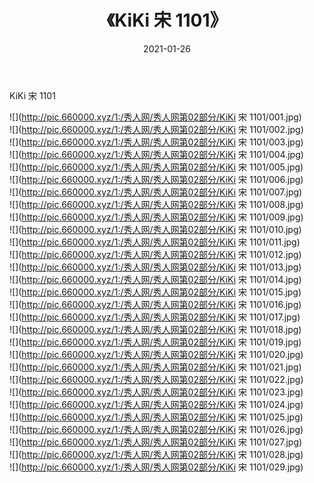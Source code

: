 ﻿---
layout: post
title:  《KiKi 宋 1101》
date:   2021-01-26
img: http://pic.660000.xyz/1:/秀人网/秀人网第02部分/KiKi 宋 1101/000.jpg
categories: [美女, 清纯, 唯美]
---

KiKi 宋 1101

  ![](http://pic.660000.xyz/1:/秀人网/秀人网第02部分/KiKi 宋 1101/001.jpg) <br> ![](http://pic.660000.xyz/1:/秀人网/秀人网第02部分/KiKi 宋 1101/002.jpg) <br> ![](http://pic.660000.xyz/1:/秀人网/秀人网第02部分/KiKi 宋 1101/003.jpg) <br> ![](http://pic.660000.xyz/1:/秀人网/秀人网第02部分/KiKi 宋 1101/004.jpg) <br> ![](http://pic.660000.xyz/1:/秀人网/秀人网第02部分/KiKi 宋 1101/005.jpg) <br> ![](http://pic.660000.xyz/1:/秀人网/秀人网第02部分/KiKi 宋 1101/006.jpg) <br> ![](http://pic.660000.xyz/1:/秀人网/秀人网第02部分/KiKi 宋 1101/007.jpg) <br> ![](http://pic.660000.xyz/1:/秀人网/秀人网第02部分/KiKi 宋 1101/008.jpg) <br> ![](http://pic.660000.xyz/1:/秀人网/秀人网第02部分/KiKi 宋 1101/009.jpg) <br> ![](http://pic.660000.xyz/1:/秀人网/秀人网第02部分/KiKi 宋 1101/010.jpg) <br> ![](http://pic.660000.xyz/1:/秀人网/秀人网第02部分/KiKi 宋 1101/011.jpg) <br> ![](http://pic.660000.xyz/1:/秀人网/秀人网第02部分/KiKi 宋 1101/012.jpg) <br> ![](http://pic.660000.xyz/1:/秀人网/秀人网第02部分/KiKi 宋 1101/013.jpg) <br> ![](http://pic.660000.xyz/1:/秀人网/秀人网第02部分/KiKi 宋 1101/014.jpg) <br> ![](http://pic.660000.xyz/1:/秀人网/秀人网第02部分/KiKi 宋 1101/015.jpg) <br> ![](http://pic.660000.xyz/1:/秀人网/秀人网第02部分/KiKi 宋 1101/016.jpg) <br> ![](http://pic.660000.xyz/1:/秀人网/秀人网第02部分/KiKi 宋 1101/017.jpg) <br> ![](http://pic.660000.xyz/1:/秀人网/秀人网第02部分/KiKi 宋 1101/018.jpg) <br> ![](http://pic.660000.xyz/1:/秀人网/秀人网第02部分/KiKi 宋 1101/019.jpg) <br> ![](http://pic.660000.xyz/1:/秀人网/秀人网第02部分/KiKi 宋 1101/020.jpg) <br> ![](http://pic.660000.xyz/1:/秀人网/秀人网第02部分/KiKi 宋 1101/021.jpg) <br> ![](http://pic.660000.xyz/1:/秀人网/秀人网第02部分/KiKi 宋 1101/022.jpg) <br> ![](http://pic.660000.xyz/1:/秀人网/秀人网第02部分/KiKi 宋 1101/023.jpg) <br> ![](http://pic.660000.xyz/1:/秀人网/秀人网第02部分/KiKi 宋 1101/024.jpg) <br> ![](http://pic.660000.xyz/1:/秀人网/秀人网第02部分/KiKi 宋 1101/025.jpg) <br> ![](http://pic.660000.xyz/1:/秀人网/秀人网第02部分/KiKi 宋 1101/026.jpg) <br> ![](http://pic.660000.xyz/1:/秀人网/秀人网第02部分/KiKi 宋 1101/027.jpg) <br> ![](http://pic.660000.xyz/1:/秀人网/秀人网第02部分/KiKi 宋 1101/028.jpg) <br> ![](http://pic.660000.xyz/1:/秀人网/秀人网第02部分/KiKi 宋 1101/029.jpg) <br>
